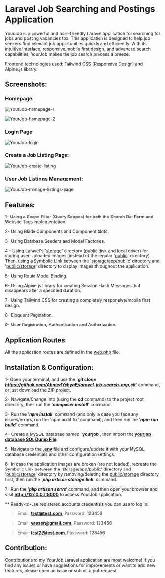 # Laravel Job Searching and Postings Application
YourJob is a powerful and user-friendly Laravel application for searching for jobs and posting vacancies too. This application is designed to help job seekers find relevant job opportunities quickly and efficiently. With its intuitive interface, responsive/mobile first design, and advanced search capabilities, YourJob makes the job search process a breeze.

Frontend technologies used: Tailwind CSS (Responsive Design) and Alpine.js library.

## Screenshots:
### Homepage:
![YourJob-homepage-1](https://github.com/AhmedYahyaE/laravel-job-search-app/assets/118033266/490a6643-c017-487d-8e04-dbedef494339)

![YourJob-homepage-2](https://github.com/AhmedYahyaE/laravel-job-search-app/assets/118033266/2c2cbf4e-95cf-4697-b185-7feacdfd2256)

### Login Page:
![YourJob-login](https://github.com/AhmedYahyaE/laravel-job-search-app/assets/118033266/9e1d40ba-bd64-43a4-b228-3ed137fa5ddd)

### Create a Job Listing Page:
![YourJob-create-listing](https://github.com/AhmedYahyaE/laravel-job-search-app/assets/118033266/3a908b85-5e20-4c6f-9d99-2f5c5e32eefd)

### User Job Listings Management:
![YourJob-manage-listings-page](https://github.com/AhmedYahyaE/laravel-job-search-app/assets/118033266/9268b566-8286-4401-8d56-204c0b80f98f)

## Features:
1- Using a Scope Filter (Query Scopes) for both the Search Bar Form and Website Tags implementation.

2- Using Blade Components and Component Slots.

3- Using Database Seeders and Model Factories.

4 - Using Laravel's '[storage](storage)' directory (public disk and local driver) for storing user-uploaded images (instead of the regular '[public](public)' directory). Then, using a Symbolic Link between the '[storage/app/public](storage/app/public)' directory and '[public/storage](public/storage)' directory to display images throughout the application.

5- Using Route Model Binding.

6- Using Alpine.js library for creating Session Flash Messages that disappears after a specified duration.

7- Using Tailwind CSS for creating a completely responsive/mobile first design.

8- Eloquent Pagination.

9-  User Registration, Authentication and Authorization.

## Application Routes:
All the application routes are defined in the [web.php](/routes/web.php) file.

## Installation & Configuration:

1- Open your terminal, and use the '***git clone https://github.com/AhmedYahyaE/laravel-job-search-app.git***' command, or just download the ZIP project.

2- Navigate/Change into (using the **cd** command) to the project root directory, then run the '***composer install***' command.

3- Run the '***npm install***' command (and only in case you face any issues/errors, run the 'npm audit fix' command), and then run the '***npm run build***' command.

4- Create a MySQL database named **\`yourjob\`**, then import the **[yourjob database SQL Dump File](<Database - yourjob/yourjob database - SQL Dump File - phpMyAdmin Export.sql>)**.

5- Navigate to the **[.env](.env)** file and configure/update it with your MySQL database credentials and other configuration settings.

6- In case the application images are broken (are not loaded), recreate the Symbolic Link between the '[storage/app/public](storage/app/public)' directory and '[public/storage](public/storage)' directory by removing/deleting the [public/storage](public/storage) directory first, then run the '***php artisan storage:link***' command.

7- Run the '***php artisan serve***' command, and then open your browser and visit **http://127.0.0.1:8000** to access YourJob application.

\*\* Ready-to-use registered accounts credentials you can use to log in:
> Email: **test@test.com**, Password: **123456**

> Email: **yasser@gmail.com**, Password: **123456**
    
> Email: **test2@test.com**, Password: **123456**

## Contribution:
Contributions to my YourJob Laravel application are most welcome! If you find any issues or have suggestions for improvements or want to add new features, please open an issue or submit a pull request.
